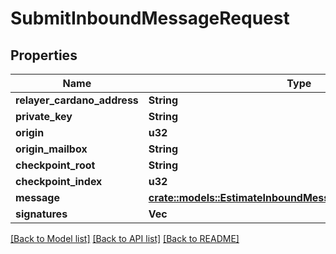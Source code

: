 # SubmitInboundMessageRequest

## Properties

Name | Type | Description | Notes
------------ | ------------- | ------------- | -------------
**relayer_cardano_address** | **String** |  | 
**private_key** | **String** |  | 
**origin** | **u32** |  | 
**origin_mailbox** | **String** |  | 
**checkpoint_root** | **String** |  | 
**checkpoint_index** | **u32** |  | 
**message** | [**crate::models::EstimateInboundMessageFeeRequestMessage**](estimateInboundMessageFee_request_message.md) |  | 
**signatures** | **Vec<String>** |  | 

[[Back to Model list]](../README.md#documentation-for-models) [[Back to API list]](../README.md#documentation-for-api-endpoints) [[Back to README]](../README.md)


